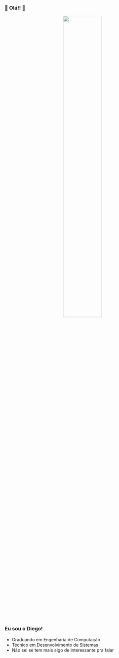 ### :stars: Olá!! :rainbow:
<p align="center">
  <img 
    src="https://i.gifer.com/NSjT.gif"
    width="50%"> 
  </img>
 </p>

### Eu sou o Diego!
- Graduando em Engenharia de Computação
- Técnico em Desenvolvimento de Sistemas
- Não sei se tem mais algo de interessante pra falar
<!--
**di3goCS/di3goCS** is a ✨ _special_ ✨ repository because its `README.md` (this file) appears on your GitHub profile.

Here are some ideas to get you started:

- 🔭 I’m currently working on ...
- 🌱 I’m currently learning ...
- 👯 I’m looking to collaborate on ...
- 🤔 I’m looking for help with ...
- 💬 Ask me about ...
- 📫 How to reach me: ...
- 😄 Pronouns: ...
- ⚡ Fun fact: ...
-->
